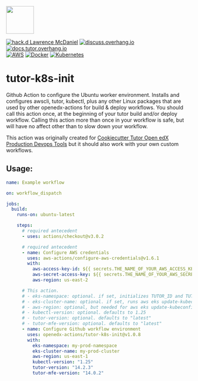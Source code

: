 <img src="https://avatars.githubusercontent.com/u/40179672" width="75">

[![hack.d Lawrence McDaniel](https://img.shields.io/badge/hack.d-Lawrence%20McDaniel-orange.svg)](https://lawrencemcdaniel.com)
[![discuss.overhang.io](https://img.shields.io/static/v1?logo=discourse&label=Forums&style=flat-square&color=ff0080&message=discuss.overhang.io)](https://discuss.overhang.io)
[![docs.tutor.overhang.io](https://img.shields.io/static/v1?logo=readthedocs&label=Documentation&style=flat-square&color=blue&message=docs.tutor.overhang.io)](https://docs.tutor.overhang.io)<br/>
[![AWS](https://img.shields.io/badge/AWS-%23FF9900.svg?style=for-the-badge&logo=amazon-aws&logoColor=white)](https://aws.amazon.com/)
[![Docker](https://img.shields.io/badge/docker-%230db7ed.svg?style=for-the-badge&logo=docker&logoColor=white)](https://www.docker.com/)
[![Kubernetes](https://img.shields.io/badge/kubernetes-%23326ce5.svg?style=for-the-badge&logo=kubernetes&logoColor=white)](https://kubernetes.io/)

# tutor-k8s-init

Github Action to configure the Ubuntu worker environment. Installs and configures awscli, tutor, kubectl, plus any other Linux packages that are used by other openedx-actions for build & deploy workflows. You should call this action once, at the beginning of your tutor build and/or deploy workflow. Calling this action more than once in your workflow is safe, but will have no affect other than to slow down your workflow.

This action was originally created for [Cookiecutter Tutor Open edX Production Devops Tools](https://github.com/lpm0073/cookiecutter-openedx-devops) but it should also work with your own custom workflows.

## Usage:

```yaml
name: Example workflow

on: workflow_dispatch

jobs:
  build:
    runs-on: ubuntu-latest

    steps:
      # required antecedent
      - uses: actions/checkout@v3.0.2

      # required antecedent
      - name: Configure AWS credentials
        uses: aws-actions/configure-aws-credentials@v1.6.1
        with:
          aws-access-key-id: ${{ secrets.THE_NAME_OF_YOUR_AWS_ACCESS_KEY_ID }}
          aws-secret-access-key: ${{ secrets.THE_NAME_OF_YOUR_AWS_SECRET_ACCESS_KEY }}
          aws-region: us-east-2

      # This action.
      # - eks-namespace: optional. if set, initializes TUTOR_ID and TUTOR_K8S_NAMESPACE.
      # - eks-cluster-name: optional. if set, runs aws eks update-kubeconfig
      # - aws-region: optional, but needed for aws eks update-kubeconfig
      # - kubectl-version: optional. defaults to 1.25
      # - tutor-version: optional. defaults to "latest"
      # - tutor-mfe-version: optional. defaults to "latest"
      - name: Configure Github workflow environment
        uses: openedx-actions/tutor-k8s-init@v1.0.8
        with:
          eks-namespace: my-prod-namespace
          eks-cluster-name: my-prod-cluster
          aws-region: us-east-1
          kubectl-version: "1.25"
          tutor-version: "14.2.3"
          tutor-mfe-version: "14.0.2"
```
